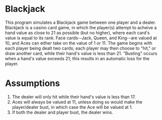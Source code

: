 # Blackjack

This program simulates a Blackjack game between one player and a dealer. Blackjack is a casino card game, in which the player(s) attempt to acheive a hand value as close to 21 as possible (but no higher), where each card's value is equal to its rank. Face cards--Jack, Queen, and King--are valued at 10, and Aces can either take on the value of 1 or 11. The game begins with each player being dealt two cards; each player may then choose to "hit," or draw another card, while their hand's value is less than 21. "Busting" occurs when a hand's value exceeds 21; this results in an automatic loss for the player.

# Assumptions
1) The dealer will only hit while their hand's value is less than 17.
2) Aces will always be valued at 11, unless doing so would make the player/dealer bust, in which case the Ace will be valued at 1.
3) If both the dealer and player bust, the dealer wins.
